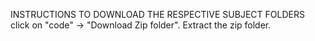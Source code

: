 INSTRUCTIONS TO DOWNLOAD THE RESPECTIVE SUBJECT FOLDERS
click on "code" -> "Download Zip folder".
Extract the zip folder.
